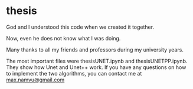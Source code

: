 # thesis


God and I understood this code when we created it together.

Now, even he does not know what I was doing.

Many thanks to all my friends and professors during my university years.


The most important files were thesisUNET.ipynb and thesisUNETPP.ipynb. They show how Unet and Unet++ work. If you have any questions on how to implement the two algorithms, you can contact me at max.namvu@gmail.com 


